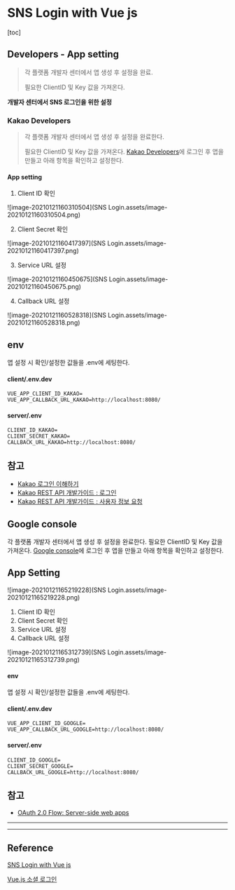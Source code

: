 # SNS Login with Vue js

[toc]

## Developers - App setting

> 각 플랫폼 개발자 센터에서 앱 생성 후 설정을 완료. 
>
> 필요한 ClientID 및 Key 값을 가져온다.

**개발자 센터에서 SNS 로그인을 위한 설정**

### Kakao Developers

> 각 플랫폼 개발자 센터에서 앱 생성 후 설정을 완료한다. 
>
> 필요한 ClientID 및 Key 값을 가져온다.
> [Kakao Developers](https://developers.kakao.com/apps)에 로그인 후 앱을 만들고 아래 항목을 확인하고 설정한다.

#### App setting

1. Client ID 확인

![image-20210121160310504](SNS Login.assets/image-20210121160310504.png)

2. Client Secret 확인

![image-20210121160417397](SNS Login.assets/image-20210121160417397.png)

3. Service URL 설정

![image-20210121160450675](SNS Login.assets/image-20210121160450675.png)

4. Callback URL 설정

![image-20210121160528318](SNS Login.assets/image-20210121160528318.png)



## env

앱 설정 시 확인/설정한 값들을 .env에 세팅한다.

#### client/.env.dev

```
VUE_APP_CLIENT_ID_KAKAO=
VUE_APP_CALLBACK_URL_KAKAO=http://localhost:8080/
```

#### server/.env

```
CLIENT_ID_KAKAO=
CLIENT_SECRET_KAKAO=
CALLBACK_URL_KAKAO=http://localhost:8080/
```



## 참고

- [Kakao 로그인 이해하기](https://developers.kakao.com/docs/latest/ko/kakaologin/common)
- [Kakao REST API 개발가이드 : 로그인](https://developers.kakao.com/docs/restapi/user-management#로그인)
- [Kakao REST API 개발가이드 : 사용자 정보 요청](https://developers.kakao.com/docs/restapi/user-management#사용자-정보-요청)



## Google console

각 플랫폼 개발자 센터에서 앱 생성 후 설정을 완료한다. 필요한 ClientID 및 Key 값을 가져온다.
[Google console](https://console.developers.google.com/apis/credentials)에 로그인 후 앱을 만들고 아래 항목을 확인하고 설정한다.



## App Setting

![image-20210121165219228](SNS Login.assets/image-20210121165219228.png)

1. Client ID 확인
2. Client Secret 확인
3. Service URL 설정
4. Callback URL 설정

![image-20210121165312739](SNS Login.assets/image-20210121165312739.png)

#### env

앱 설정 시 확인/설정한 값들을 .env에 세팅한다.

#### client/.env.dev

```
VUE_APP_CLIENT_ID_GOOGLE=
VUE_APP_CALLBACK_URL_GOOGLE=http://localhost:8080/
```

#### server/.env

```
CLIENT_ID_GOOGLE=
CLIENT_SECRET_GOOGLE=
CALLBACK_URL_GOOGLE=http://localhost:8080/
```



## 참고

- [OAuth 2.0 Flow: Server-side web apps](https://developers.google.com/youtube/v3/guides/auth/server-side-web-apps?hl=ko)



-----



------

## Reference

[SNS Login with Vue js](https://github.com/sinyya/sns-login-vuejs)

[Vue.js 소셜 로그인](https://parkjihwan.tistory.com/9)